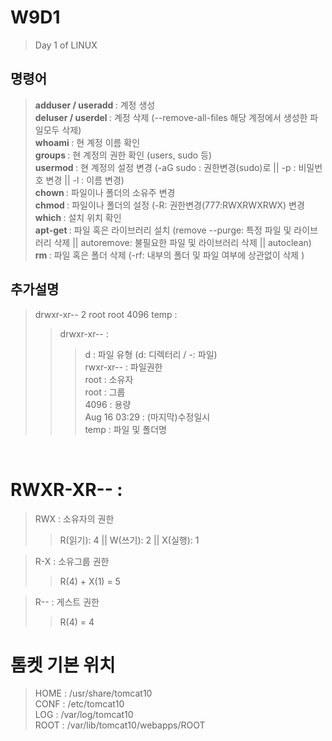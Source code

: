 # W9D1
> Day 1 of LINUX

## 명령어
> <b> adduser / useradd </b> : 계정 생성 <br>
> <b> deluser / userdel </b> : 계정 삭제 (--remove-all-files 해당 계정에서 생성한 파일모두 삭제) <br>
> <b> whoami </b> : 현 계정 이름 확인 <br>
> <b> groups </b> : 현 계정의 권한 확인 (users, sudo 등) <br>
> <b> usermod </b> : 현 계정의 설정 변경 (-aG sudo : 권한변경(sudo)로 || -p : 비밀번호 변경 || -l : 이름 변경)<br>
> <b> chown </b> : 파일이나 폴더의 소유주 변경 <br>
> <b> chmod </b> : 파일이나 폴더의 설정 (-R: 권한변경(777:RWXRWXRWX) 변경 <br>
> <b> which </b> : 설치 위치 확인 <br>
> <b> apt-get </b> : 파일 혹은 라이브러리 설치 (remove --purge: 특정 파일 및 라이브러리 삭제 || autoremove: 불필요한 파일 및 라이브러리 삭제 || autoclean) <br>
> <b> rm </b> : 파일 혹은 폴더 삭제 (-rf: 내부의 폴더 및 파일 여부에 상관없이 삭제 ) <br>



## 추가설명
> drwxr-xr-- 2 root   root   4096 temp : <br>
> > drwxr-xr-- : 
> > > d : 파일 유형 (d: 디렉터리 / -: 파일)<br>
> > > rwxr-xr-- : 파일권한<br>
> > root : 소유자<br>
> > root : 그룹<br>
> > 4096 : 용량<br>
> > Aug 16 03:29 : (마지막)수정일시<br>
> > temp : 파일 및 폴더명
<br>

# RWXR-XR-- : 
> RWX : 소유자의 권한
> > R(읽기): 4 || W(쓰기): 2 || X(실행): 1 <br>

> R-X : 소유그룹 권한
> > R(4) + X(1) = 5 <br>

> R-- : 게스트 권한
> > R(4) = 4

# 톰켓 기본 위치
> HOME : /usr/share/tomcat10 <br>
> CONF : /etc/tomcat10 <br>
> LOG : /var/log/tomcat10 <br>
> ROOT : /var/lib/tomcat10/webapps/ROOT <br>

